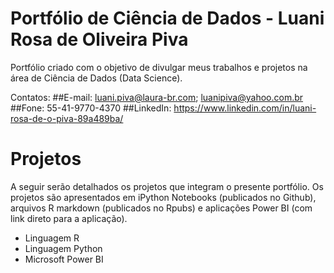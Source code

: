 
# Portfólio de Ciência de Dados - Luani Rosa de Oliveira Piva
Portfólio criado com o objetivo de divulgar meus trabalhos e projetos na área de Ciência de Dados (Data Science).

Contatos:
##E-mail: <luani.piva@laura-br.com>; <luanipiva@yahoo.com.br>
##Fone: 55-41-9770-4370
##LinkedIn: <https://www.linkedin.com/in/luani-rosa-de-o-piva-89a489ba/>


# Projetos 
A seguir serão detalhados os projetos que integram o presente portfólio. Os projetos são apresentados em iPython Notebooks (publicados no Github), arquivos R markdown (publicados no Rpubs) e aplicações Power BI (com link direto para a aplicação).
* Linguagem R
* Linguagem Python
* Microsoft Power BI





